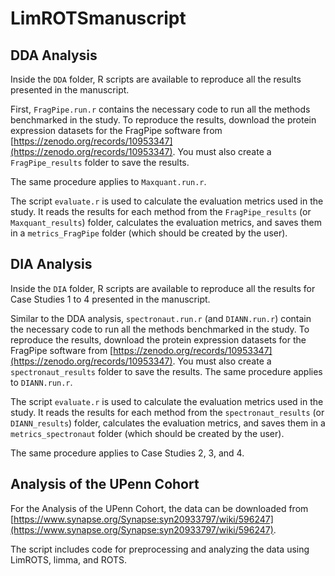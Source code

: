 # LimROTSmanuscript

## DDA Analysis

Inside the `DDA` folder, R scripts are available to reproduce all the results presented in the manuscript.

First, `FragPipe.run.r` contains the necessary code to run all the methods benchmarked in the study. To reproduce the results, download the protein expression datasets for the FragPipe software from [https://zenodo.org/records/10953347](https://zenodo.org/records/10953347). You must also create a `FragPipe_results` folder to save the results.

The same procedure applies to `Maxquant.run.r`.

The script `evaluate.r` is used to calculate the evaluation metrics used in the study. It reads the results for each method from the `FragPipe_results` (or `Maxquant_results`) folder, calculates the evaluation metrics, and saves them in a `metrics_FragPipe` folder (which should be created by the user).

## DIA Analysis

Inside the `DIA` folder, R scripts are available to reproduce all the results for Case Studies 1 to 4 presented in the manuscript.

Similar to the DDA analysis, `spectronaut.run.r` (and `DIANN.run.r`) contain the necessary code to run all the methods benchmarked in the study. To reproduce the results, download the protein expression datasets for the FragPipe software from [https://zenodo.org/records/10953347](https://zenodo.org/records/10953347). You must also create a `spectronaut_results` folder to save the results. The same procedure applies to `DIANN.run.r`.

The script `evaluate.r` is used to calculate the evaluation metrics used in the study. It reads the results for each method from the `spectronaut_results` (or `DIANN_results`) folder, calculates the evaluation metrics, and saves them in a `metrics_spectronaut` folder (which should be created by the user).

The same procedure applies to Case Studies 2, 3, and 4.

## Analysis of the UPenn Cohort

For the Analysis of the UPenn Cohort, the data can be downloaded from [https://www.synapse.org/Synapse:syn20933797/wiki/596247](https://www.synapse.org/Synapse:syn20933797/wiki/596247). 

The script includes code for preprocessing and analyzing the data using LimROTS, limma, and ROTS.


